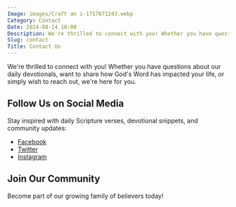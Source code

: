 ```yaml
---
Image: images/Craft an i-1717071243.webp
Category: Contact
Date: 2024-08-14 10:00
Description: We're thrilled to connect with you! Whether you have questions about our daily devotionals, want to share how God's Word has impacted your life, or simply wish to reach out, we're here for you. Follow Us on Social Media
Slug: contact
Title: Contact Us
---
```


We're thrilled to connect with you! Whether you have questions about our daily devotionals, want to share how God's Word has impacted your life, or simply wish to reach out, we're here for you.

## Follow Us on Social Media

Stay inspired with daily Scripture verses, devotional snippets, and community updates:

- [Facebook](https://www.facebook.com/GospelTruthDaily)
- [Twitter](https://twitter.com/GospelTruthDaily)
- [Instagram](https://www.instagram.com/GospelTruthDaily)

## Join Our Community

Become part of our growing family of believers today!